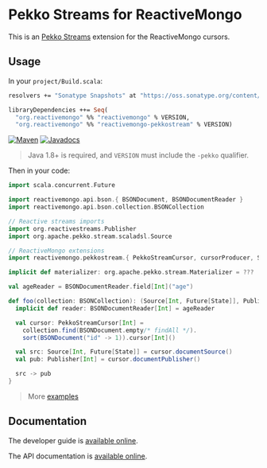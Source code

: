 # Pekko Streams for ReactiveMongo

This is an [Pekko Streams](http://pekko.apache.org) extension for the ReactiveMongo cursors.

## Usage

In your `project/Build.scala`:

```ocaml
resolvers += "Sonatype Snapshots" at "https://oss.sonatype.org/content/repositories/snapshots/"

libraryDependencies ++= Seq(
  "org.reactivemongo" %% "reactivemongo" % VERSION,
  "org.reactivemongo" %% "reactivemongo-pekkostream" % VERSION)
```

[![Maven](https://img.shields.io/maven-central/v/org.reactivemongo/reactivemongo-pekkostream_2.12.svg)](http://search.maven.org/#search%7Cga%7C1%7Creactivemongo-pekkostream) [![Javadocs](https://javadoc.io/badge/org.reactivemongo/reactivemongo-pekkostream_2.12.svg)](https://javadoc.io/doc/org.reactivemongo/reactivemongo-pekkostream_2.12)

> Java 1.8+ is required, and `VERSION` must include the `-pekko` qualifier.

Then in your code:

```scala
import scala.concurrent.Future

import reactivemongo.api.bson.{ BSONDocument, BSONDocumentReader }
import reactivemongo.api.bson.collection.BSONCollection

// Reactive streams imports
import org.reactivestreams.Publisher
import org.apache.pekko.stream.scaladsl.Source

// ReactiveMongo extensions
import reactivemongo.pekkostream.{ PekkoStreamCursor, cursorProducer, State }

implicit def materializer: org.apache.pekko.stream.Materializer = ???

val ageReader = BSONDocumentReader.field[Int]("age")

def foo(collection: BSONCollection): (Source[Int, Future[State]], Publisher[Int]) = {
  implicit def reader: BSONDocumentReader[Int] = ageReader

  val cursor: PekkoStreamCursor[Int] =
    collection.find(BSONDocument.empty/* findAll */).
    sort(BSONDocument("id" -> 1)).cursor[Int]()

  val src: Source[Int, Future[State]] = cursor.documentSource()
  val pub: Publisher[Int] = cursor.documentPublisher()

  src -> pub
}
```

> More [examples](./src/test/scala/CursorSpec.scala)

## Documentation

The developer guide is [available online](http://reactivemongo.org/releases/1.0/documentation/tutorial/streaming.html#pekko-stream).

The API documentation is [available online](https://reactivemongo.github.io/ReactiveMongo-Streaming/1.0/pekko-stream/api/).
